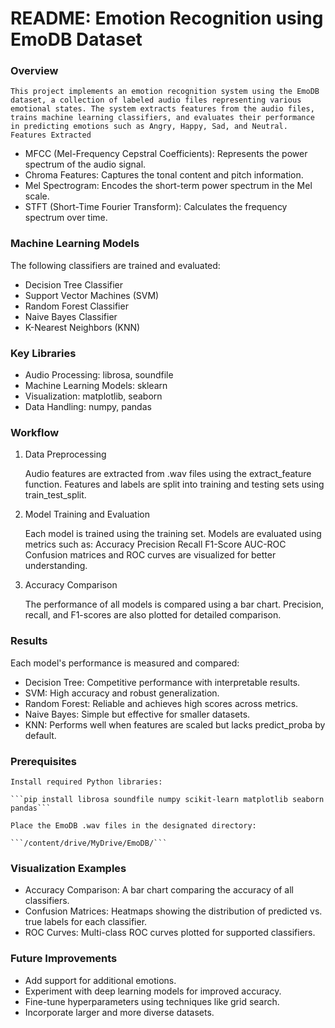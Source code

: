 # README: Emotion Recognition using EmoDB Dataset
### Overview

    This project implements an emotion recognition system using the EmoDB dataset, a collection of labeled audio files representing various emotional states. The system extracts features from the audio files, trains machine learning classifiers, and evaluates their performance in predicting emotions such as Angry, Happy, Sad, and Neutral.
    Features Extracted

- MFCC (Mel-Frequency Cepstral Coefficients): Represents the power spectrum of the audio signal.
- Chroma Features: Captures the tonal content and pitch information.
- Mel Spectrogram: Encodes the short-term power spectrum in the Mel scale.
- STFT (Short-Time Fourier Transform): Calculates the frequency spectrum over time.

### Machine Learning Models

The following classifiers are trained and evaluated:

- Decision Tree Classifier
- Support Vector Machines (SVM)
- Random Forest Classifier
- Naive Bayes Classifier
- K-Nearest Neighbors (KNN)

### Key Libraries

- Audio Processing: librosa, soundfile
- Machine Learning Models: sklearn
- Visualization: matplotlib, seaborn
- Data Handling: numpy, pandas

### Workflow
1. Data Preprocessing

    Audio features are extracted from .wav files using the extract_feature function.
    Features and labels are split into training and testing sets using train_test_split.

2. Model Training and Evaluation

    Each model is trained using the training set.
    Models are evaluated using metrics such as:
        Accuracy
        Precision
        Recall
        F1-Score
        AUC-ROC
    Confusion matrices and ROC curves are visualized for better understanding.

3. Accuracy Comparison

    The performance of all models is compared using a bar chart.
    Precision, recall, and F1-scores are also plotted for detailed comparison.

### Results

Each model's performance is measured and compared:

- Decision Tree: Competitive performance with interpretable results.
- SVM: High accuracy and robust generalization.
- Random Forest: Reliable and achieves high scores across metrics.
- Naive Bayes: Simple but effective for smaller datasets.
- KNN: Performs well when features are scaled but lacks predict_proba by default.

### Prerequisites

    Install required Python libraries:

    ```pip install librosa soundfile numpy scikit-learn matplotlib seaborn pandas```

    Place the EmoDB .wav files in the designated directory:

    ```/content/drive/MyDrive/EmoDB/```


### Visualization Examples

- Accuracy Comparison: A bar chart comparing the accuracy of all classifiers.
- Confusion Matrices: Heatmaps showing the distribution of predicted vs. true labels for each classifier.
- ROC Curves: Multi-class ROC curves plotted for supported classifiers.

### Future Improvements

- Add support for additional emotions.
- Experiment with deep learning models for improved accuracy.
- Fine-tune hyperparameters using techniques like grid search.
- Incorporate larger and more diverse datasets.